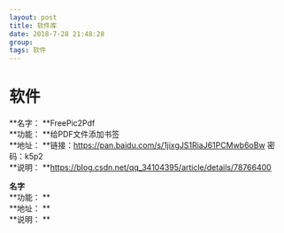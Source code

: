 ```yaml
---
layout: post  
title: 软件库  
date: 2018-7-28 21:48:28  
group:   
tags: 软件  
---
```

# 软件 #  
**名字： **FreePic2Pdf  
**功能： **给PDF文件添加书签  
**地址： **链接：https://pan.baidu.com/s/1jixgJS1RiaJ61PCMwb6oBw 密码：k5p2  
**说明： **https://blog.csdn.net/qq_34104395/article/details/78766400  

**名字**  
**功能： **  
**地址： **  
**说明： **   
 

